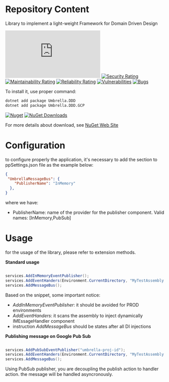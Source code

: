 # Repository Content
Library to implement a light-weight Framework for Domain Driven Design

[![Build Status](https://garaproject.visualstudio.com/UmbrellaFramework/_apis/build/status/Umbrella.DDD?branchName=main)](https://garaproject.visualstudio.com/UmbrellaFramework/_build/latest?definitionId=80&branchName=main)
[![Security Rating](https://sonarcloud.io/api/project_badges/measure?project=Umbrella.DDD&metric=security_rating)](https://sonarcloud.io/summary/new_code?id=Umbrella.DDD)
[![Maintainability Rating](https://sonarcloud.io/api/project_badges/measure?project=Umbrella.DDD&metric=sqale_rating)](https://sonarcloud.io/summary/new_code?id=Umbrella.DDD)
[![Reliability Rating](https://sonarcloud.io/api/project_badges/measure?project=Umbrella.DDD&metric=reliability_rating)](https://sonarcloud.io/summary/new_code?id=Umbrella.DDD)
[![Vulnerabilities](https://sonarcloud.io/api/project_badges/measure?project=Umbrella.DDD&metric=vulnerabilities)](https://sonarcloud.io/summary/new_code?id=Umbrella.DDD)
[![Bugs](https://sonarcloud.io/api/project_badges/measure?project=Umbrella.DDD&metric=bugs)](https://sonarcloud.io/summary/new_code?id=Umbrella.DDD)


To install it, use proper command:

```bat
dotnet add package Umbrella.DDD
dotnet add package Umbrella.DDD.GCP
```

[![Nuget](https://img.shields.io/nuget/v/Umbrella.Infrastructure.Cache.svg?style=plastic)](https://www.nuget.org/packages/Umbrella.DDD/)
[![NuGet Downloads](https://img.shields.io/nuget/dt/Umbrella.Infrastructure.Cache.svg)](https://www.nuget.org/packages/Umbrella.DDD/)

For more details about download, see [NuGet Web Site](https://www.nuget.org/packages/Umbrella.DDD/)

# Configuration
to configure properly the application, it's necessary to add the section to ppSettings.json file as the example below:

```json
{
 "UmbrellaMessageBus": {
    "PublisherName": "InMemory"
  },
}
```

where we have:
- PublisherName: name of the provider for the publisher component. Valid names: [InMemory,PubSub]

# Usage
for the usage of the library, please refer to extension methods.

<b>Standard usage</b>

```c#

services.AddInMemoryEventPublisher();
services.AddEventHanders(Environment.CurrentDirectory, "MyTestAssembly.dll");
services.AddMessageBus();

```

Based on the snippet, some important notice:
- _AddInMemoryEventPublisher_: it should be avoided for PROD environments
- _AddEventHanders_: it scans the assembly to inject dynamically IMEssageHandler component 
- instruction _AddMessageBus_ should be states after all DI injections

<b>Publishing message on Google Pub Sub</b>

```c#

services.AddPubSubEventPublisher("umbrella-proj-id");
services.AddEventHanders(Environment.CurrentDirectory, "MyTestAssembly.dll");
services.AddMessageBus();

```

Using PubSub publisher, you are decoupling the publish action to handler action.
the message will be handled asyncronously.
